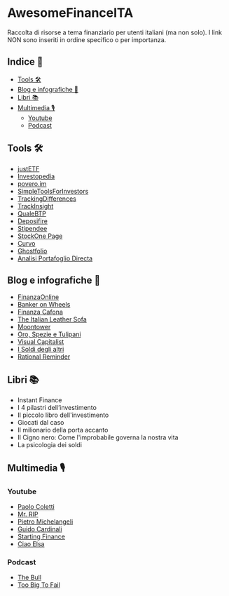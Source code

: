 # AwesomeFinanceITA
Raccolta di risorse a tema finanziario per utenti italiani (ma non solo). I link NON sono inseriti in ordine specifico o per importanza.

## Indice 📝

- [Tools 🛠️](#tools-%EF%B8%8F)
- [Blog e infografiche 📃](#blog-e-infografiche-)
- [Libri 📚](#libri-)
- [Multimedia 🎙️](#multimedia-%EF%B8%8F)
  - [Youtube](#youtube)
  - [Podcast](#podcast)

## Tools 🛠️

- [justETF](https://www.justetf.com/it/)
- [Investopedia](https://www.investopedia.com/)
- [povero.im](https://www.povero.im/)
- [SimpleToolsForInvestors](https://www.simpletoolsforinvestors.eu/index.shtml)
- [TrackingDifferences](https://www.trackingdifferences.com/)
- [TrackInsight](https://www.trackinsight.com/)
- [QualeBTP](https://www.qualebtp.it/)
- [Deposifire](https://deposifire.com/)
- [Stipendee](https://www.stipendee.it/)
- [StockOne Page](https://stockone.page/) 
- [Curvo](https://curvo.eu/it)
- [Ghostfolio](https://ghostfol.io)
- [Analisi Portafoglio Directa](https://ilbonte.github.io/directa-analyzer/)

## Blog e infografiche 📃

- [FinanzaOnline](https://www.finanzaonline.com/)
- [Banker on Wheels](https://www.bankeronwheels.com/)
- [Finanza Cafona](https://finanzacafona.it/)
- [The Italian Leather Sofa](https://theitalianleathersofa.com/)
- [Moontower](https://moontower.substack.com/)
- [Oro, Spezie e Tulipani](https://orospezietulipani.blogspot.com/)
- [Visual Capitalist](https://www.visualcapitalist.com/)
- [I Soldi degli altri](https://isoldideglialtri.com/)
- [Rational Reminder](https://rationalreminder.ca/)

## Libri 📚

- Instant Finance
- I 4 pilastri dell’investimento
- Il piccolo libro dell'investimento
- Giocati dal caso
- Il milionario della porta accanto
- Il Cigno nero: Come l'improbabile governa la nostra vita
- La psicologia dei soldi

## Multimedia 🎙️

### Youtube
- [Paolo Coletti](https://www.youtube.com/@PaoloColetti)
- [Mr. RIP](https://www.youtube.com/@mr_rip)
- [Pietro Michelangeli](https://www.youtube.com/@PietroMichelangeli)
- [Guido Cardinali](https://www.youtube.com/@nanday_)
- [Starting Finance](https://www.youtube.com/@StartingFinance)
- [Ciao Elsa](https://www.youtube.com/@CiaoElsa)

### Podcast
- [The Bull](https://open.spotify.com/show/2cQw8L6e7XXA90K1LpZekV)
- [Too Big To Fail](https://open.spotify.com/show/6beSNv77mWZ0oL9LdW3JLp?si=967e57b777ba418d)
